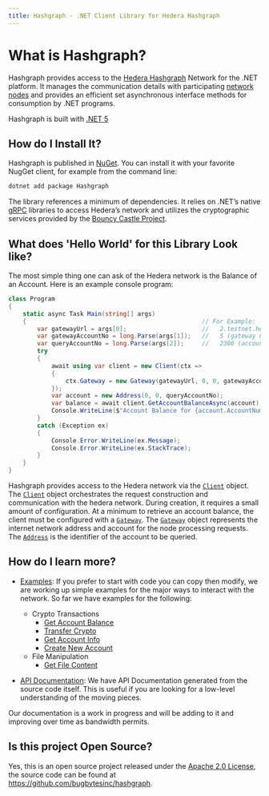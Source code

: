 ```yaml
---
title: Hashgraph - .NET Client Library for Hedera Hashgraph
---
```

# What is Hashgraph?

Hashgraph provides access to the [Hedera Hashgraph](https://www.hedera.com/) Network for the .NET platform.  It manages the communication details with participating [network nodes](https://docs.hedera.com/guides/mainnet/mainnet-nodes) and provides an efficient set asynchronous interface methods for consumption by .NET programs.

Hashgraph is built with [.NET 5](https://docs.microsoft.com/en-us/dotnet/core/introduction)

## How do I Install It?

Hashgraph is published in [NuGet](https://www.nuget.org/packages/Hashgraph/).  You can install it with your favorite NugGet client, for example from the command line:

```sh
dotnet add package Hashgraph
```

The library references a minimum of dependencies.  It relies on .NET’s native [gRPC](https://docs.microsoft.com/en-us/aspnet/core/grpc/) libraries to access Hedera’s network and utilizes the cryptographic services provided by the [Bouncy Castle Project](http://www.bouncycastle.org/).

## What does 'Hello World' for this Library Look like?

The most simple thing one can ask of the Hedera network is the Balance of an Account.  Here is an example console program:

```csharp
class Program
{
    static async Task Main(string[] args)
    {                                                 // For Example:
        var gatewayUrl = args[0];                     //   2.testnet.hedera.com:50211
        var gatewayAccountNo = long.Parse(args[1]);   //   5 (gateway node 0.0.5)
        var queryAccountNo = long.Parse(args[2]);     //   2300 (account 0.0.2300)
        try
        {
            await using var client = new Client(ctx =>
            {
                ctx.Gateway = new Gateway(gatewayUrl, 0, 0, gatewayAccountNo);
            });
            var account = new Address(0, 0, queryAccountNo);
            var balance = await client.GetAccountBalanceAsync(account);
            Console.WriteLine($"Account Balance for {account.AccountNum} is {balance:#,#} tinybars.");
        }
        catch (Exception ex)
        {
            Console.Error.WriteLine(ex.Message);
            Console.Error.WriteLine(ex.StackTrace);
        }
    }
}
```

Hashgraph provides access to the Hedera network via the [`Client`](xref:Hashgraph.Client) object.  The [`Client`](xref:Hashgraph.Client) object orchestrates the request construction and communication with the hedera network.   During creation, it requires a small amount of configuration.  At a minimum to retrieve an account balance, the client must be configured with a [`Gateway`](xref:Hashgraph.Gateway).  The [`Gateway`](xref:Hashgraph.Gateway) object represents the internet network address and account for the node processing requests.  The [`Address`](xref:Hashgraph.Address) is the identifier of the account to be queried.

## How do I learn more?

* [Examples](crypto/balance.md):  If you prefer to start with code you can copy then modify, we are working up simple examples for the major ways to interact with the network. So far we have examples for the following:
  * Crypto Transactions
    * [Get Account Balance](crypto/balance.md)
    * [Transfer Crypto](crypto/transfer.md)
    * [Get Account Info](crypto/info.md)
    * [Create New Account](crypto/create.md)
  * File Manipulation 
    * [Get File Content](file/getfilecontent.md)

* [API Documentation](~/obj/temp/apiyml/Hashgraph.yml): We have API Documentation generated from the source code itself.  This is useful if you are looking for a low-level understanding of the moving pieces.  

Our documentation is a work in progress and will be adding to it and improving over time as bandwidth permits.

## Is this project Open Source?

Yes, this is an open source project released under the [Apache 2.0 License](https://github.com/bugbytesinc/Hashgraph/blob/master/LICENSE), the source code can be found at https://github.com/bugbytesinc/hashgraph.